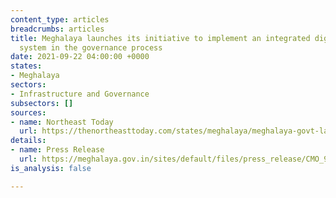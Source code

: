 ```yaml
---
content_type: articles
breadcrumbs: articles
title: Meghalaya launches its initiative to implement an integrated digital service
  system in the governance process
date: 2021-09-22 04:00:00 +0000
states:
- Meghalaya
sectors:
- Infrastructure and Governance
subsectors: []
sources:
- name: Northeast Today
  url: https://thenortheasttoday.com/states/meghalaya/meghalaya-govt-launches-framework-to-implement-integrated/cid5066258.htm
details:
- name: Press Release
  url: https://meghalaya.gov.in/sites/default/files/press_release/CMO_91.pdf
is_analysis: false

---
```

